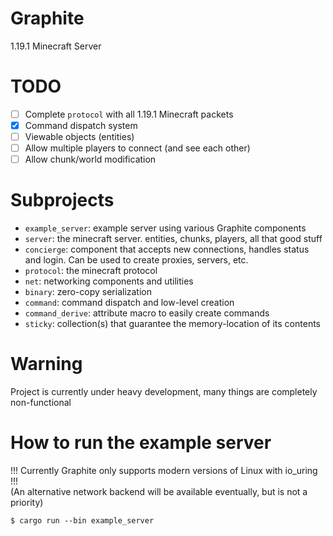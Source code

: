 # Graphite

1.19.1 Minecraft Server

# TODO

- [ ] Complete `protocol` with all 1.19.1 Minecraft packets 
- [x] Command dispatch system
- [ ] Viewable objects (entities)
- [ ] Allow multiple players to connect (and see each other)
- [ ] Allow chunk/world modification

# Subprojects

- `example_server`: example server using various Graphite components
- `server`: the minecraft server. entities, chunks, players, all that good stuff
- `concierge`: component that accepts new connections, handles status and login. Can be used to create proxies, servers, etc.
- `protocol`: the minecraft protocol
- `net`: networking components and utilities
- `binary`: zero-copy serialization
- `command`: command dispatch and low-level creation
- `command_derive`: attribute macro to easily create commands
- `sticky`: collection(s) that guarantee the memory-location of its contents

# Warning

Project is currently under heavy development, many things are completely non-functional

# How to run the example server

!!! Currently Graphite only supports modern versions of Linux with io_uring !!!  
(An alternative network backend will be available eventually, but is not a priority)  

```
$ cargo run --bin example_server
```
